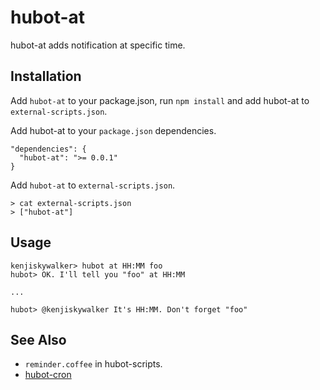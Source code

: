 # hubot-at

hubot-at adds notification at specific time.

## Installation

Add `hubot-at` to your package.json, run `npm install` and add hubot-at to `external-scripts.json`.

Add hubot-at to your `package.json` dependencies.

```
"dependencies": {
  "hubot-at": ">= 0.0.1"
}
```

Add `hubot-at` to `external-scripts.json`.

```
> cat external-scripts.json
> ["hubot-at"]
```

## Usage

```
kenjiskywalker> hubot at HH:MM foo
hubot> OK. I'll tell you "foo" at HH:MM

...

hubot> @kenjiskywalker It's HH:MM. Don't forget "foo"
```

## See Also

- `reminder.coffee` in hubot-scripts.  
- [hubot-cron](https://github.com/miyagawa/hubot-cron)
